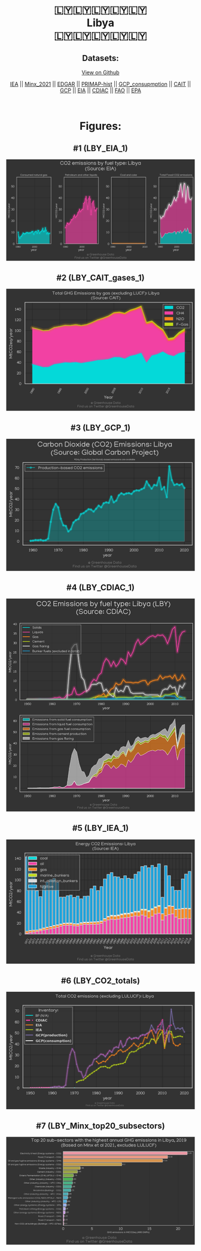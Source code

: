 
<center>
<h1 align="center">
🇱🇾🇱🇾🇱🇾🇱🇾🇱🇾
<br>
Libya
<br>
🇱🇾🇱🇾🇱🇾🇱🇾🇱🇾
</h1>
<h2>Datasets:</h2>
<p><a href="https://github.com/dquintani/GreenhouseData/tree/master/country_data/LBY_Libya/data">View on Github</a>
<br></p><p><a href="data/LBY_IEA.csv">IEA</a> || <a href="data/LBY_Minx_2021.csv">Minx_2021</a> || <a href="data/LBY_EDGAR.csv">EDGAR</a> || <a href="data/LBY_PRIMAP-hist.csv">PRIMAP-hist</a> || <a href="data/LBY_GCP_consupmption.csv">GCP_consupmption</a> || <a href="data/LBY_CAIT.csv">CAIT</a> || <a href="data/LBY_GCP.csv">GCP</a> || <a href="data/LBY_EIA.csv">EIA</a> || <a href="data/LBY_CDIAC.csv">CDIAC</a> || <a href="data/LBY_FAO.csv">FAO</a> || <a href="data/LBY_EPA.csv">EPA</a></p><p><br></p>
<h1>Figures:</h1><h2>#1 (LBY_EIA_1)</h2>
<p><img alt="" src="figures/LBY_EIA_1.png" /></p><h2>#2 (LBY_CAIT_gases_1)</h2>
<p><img alt="" src="figures/LBY_CAIT_gases_1.png" /></p><h2>#3 (LBY_GCP_1)</h2>
<p><img alt="" src="figures/LBY_GCP_1.png" /></p><h2>#4 (LBY_CDIAC_1)</h2>
<p><img alt="" src="figures/LBY_CDIAC_1.png" /></p><h2>#5 (LBY_IEA_1)</h2>
<p><img alt="" src="figures/LBY_IEA_1.png" /></p><h2>#6 (LBY_CO2_totals)</h2>
<p><img alt="" src="figures/LBY_CO2_totals.png" /></p><h2>#7 (LBY_Minx_top20_subsectors)</h2>
<p><img alt="" src="figures/LBY_Minx_top20_subsectors.png" /></p>